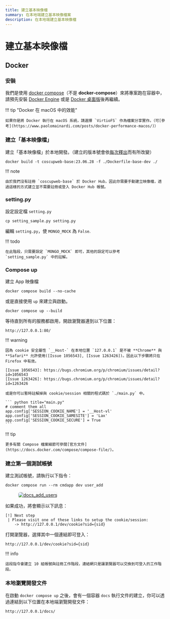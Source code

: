 ```yaml
---
title: 建立基本映像檔
summary: 在本地端建立基本映像檔案
description: 在本地端建立基本映像檔
---
```

# 建立基本映像檔

## Docker

### 安裝

我們是使用 [docker compose](https://docs.docker.com/compose/)（不是 **docker-compose**）來將專案跑在容器中，請預先安裝 [Docker Engine](https://docs.docker.com/engine/) 或是 [Docker 桌面版](https://docs.docker.com/get-docker/)後再繼續。

!!! tip "Docker 在 macOS 中的效能"

    如果你是將 Docker 執行在 macOS 系統，請選擇 `VirtioFS` 作為檔案分享實作。（可[參考](https://www.paolomainardi.com/posts/docker-performance-macos/)）

### 建立「基本映像檔」

建立「基本映像檔」於本地開發。（建立的版本號會依[每次釋出](https://github.com/COSCUP/COSCUP-Volunteer/releases)而有所改變）

    docker build -t coscupweb-base:23.06.28 -f ./Dockerfile-base-dev ./

!!! note

    由於我們沒有註冊 `coscupweb-base` 於 Docker Hub，因此你需要手動建立映像檔，透過這樣的方式建立並不需要註冊或登入 Docker Hub 帳號。

### setting.py

設定設定檔 `setting.py`

    cp setting_sample.py setting.py

編輯 `setting.py`，使 `MONGO_MOCK` 為 `False`.

!!! todo

    在此階段，只需要設定 `MONGO_MOCK` 即可，其他的設定可以參考 `setting_sample.py` 中的註解。

### Compose up

建立 App 映像檔

    docker compose build --no-cache

或是直接使用 `up` 來建立與啟動。

    docker compose up --build

等待直到所有的服務都啟用，開啟瀏覽器連到以下位置：

    http://127.0.0.1:80/

!!! warning

    因為 cookie 安全屬性 `__Host-` 在本地位置 `127.0.0.1` 是不被 **Chrome** 與 **Safari** 允許使用([Issue 1056543], [Issue 1263426])。因此以下步驟將只在 Firefox 中有效。

    [Issue 1056543]: https://bugs.chromium.org/p/chromium/issues/detail?id=1056543
    [Issue 1263426]: https://bugs.chromium.org/p/chromium/issues/detail?id=1263426

    或是你可以暫時註解掉與 cookie/session 相關的程式碼於 `./main.py` 中。

    ``` python title="main.py"
    # comment them all
    app.config['SESSION_COOKIE_NAME'] = '__Host-vl'
    app.config['SESSION_COOKIE_SAMESITE'] = 'Lax'
    app.config['SESSION_COOKIE_SECURE'] = True
    ```

!!! tip

    更多有關 Compose 檔案細節可參閱[官方文件](https://docs.docker.com/compose/compose-file/)。

### 建立第一個測試帳號

建立測試帳號，請執行以下指令：

    docker compose run --rm cmdapp dev user_add

<figure markdown>
  <a href="https://volunteer.coscup.org/doc/docs_add_users.png">
    <img alt="docs_add_users"
         src="https://volunteer.coscup.org/doc/docs_add_users.png"
         style="border: 1px #ececec solid; border-radius: 0.4rem;"
    >
  </a>
</figure>

如果成功，將會顯示以下訊息：

    [!] Next step
     | Please visit one of these links to setup the cookie/session:
        -> http://127.0.0.1/dev/cookie?sid={sid}

打開瀏覽器，選擇其中一個連結即可登入：

    http://127.0.0.1/dev/cookie?sid={sid}

!!! info

    這段指令會建立 10 組帳號與註冊工作階段，連結網只是讓瀏覽器可以交換到可登入的工作階段。

### 本地瀏覽開發文件

在啟動 `docker compose up` 之後，會有一個容器 `docs` 執行文件的建立，你可以透過連結到以下位置在本地端瀏覽開發文件：

    http://127.0.0.1/docs/
